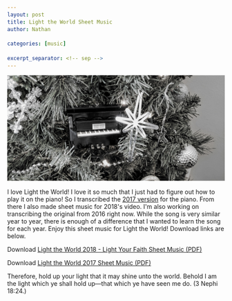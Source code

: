 ```yaml
---
layout: post
title: Light the World Sheet Music
author: Nathan

categories: [music]

excerpt_separator: <!-- sep -->
---
```


![Light the world tree](/assets/images/light-the-world.jpg)

I love Light the World! I love it so much that I just had to figure out how to play it on the piano! So I transcribed the [2017 version](https://www.youtube.com/watch?v=P_VRN7hcL_8) for the piano. From there I also made sheet music for 2018's video. I'm also working on transcribing the original from 2016 right now. While the song is very similar year to year, there is enough of a difference that I wanted to learn the song for each year. Enjoy this sheet music for Light the World! Download links are below.

<!-- sep -->

Download [Light the World 2018 - Light Your Faith Sheet Music (PDF)](/assets/files/light-the-world-sheet-music-2018.pdf)

Download [Light the World 2017 Sheet Music (PDF)](/assets/files/light-the-world-sheet-music-2017.pdf)

Therefore, hold up your light that it may shine unto the world. Behold I am the light which ye shall hold up&mdash;that which ye have seen me do. (3 Nephi 18:24.)